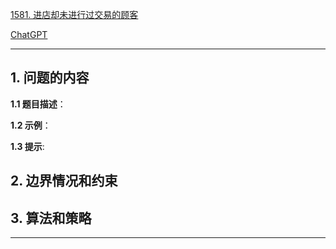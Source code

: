 [1581. 进店却未进行过交易的顾客](https://leetcode.cn/problems/customer-who-visited-but-did-not-make-any-transactions)

[ChatGPT](https://chat.openai.com/g/g-GsMNEr76r-c-master)

---

## 1. 问题的内容
**1.1 题目描述**：

**1.2 示例**：

**1.3 提示**:

## 2. 边界情况和约束


## 3. 算法和策略

---
